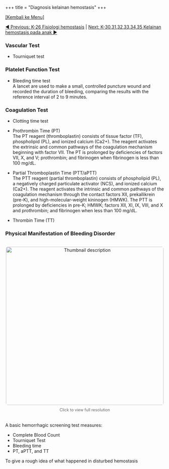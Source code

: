 +++
title = "Diagnosis kelainan hemostasis"
+++

[[Kembali ke Menu]](/HIS/)

[◄ Previous: K-26 Fisiologi hemostasis](/HIS/k26/) | [Next: K-30,31,32,33,34,35 Kelainan hemostasis pada anak ►](/HIS/k30/)

### Vascular Test

- Tourniquet test

### Platelet Function Test

- Bleeding time test </br>
	A lancet are used to make a small, controlled puncture wound and recorded the duration of bleeding, comparing the results with the reference interval of 2 to 9 minutes.

### Coagulation Test

- Clotting time test
- Prothrombin Time (PT) </br>
	 The PT reagent (thromboplastin) consists of tissue factor (TF), phospholipid (PL), and ionized calcium (Ca2+). The reagent activates the extrinsic and common pathways of the coagulation mechanism beginning with factor VII. The PT is prolonged by deficiencies of factors VII, X, and V; prothrombin; and fibrinogen when fibrinogen is less than 100 mg/dL.

- Partial Thromboplastin Time (PTT/aPTT) </br>
	The PTT reagent (partial thromboplastin) consists of phospholipid (PL), a negatively charged particulate activator (NCS), and ionized calcium (Ca2+). The reagent activates the intrinsic and common pathways of the coagulation mechanism through the contact factors XII, prekallikrein (pre-K), and high-molecular-weight kininogen (HMWK). The PTT is prolonged by deficiencies in pre-K; HMWK; factors XII, XI, IX, VIII, and X and prothrombin; and fibrinogen when less than 100 mg/dL.

- Thrombin Time (TT)

### Physical Manifestation of Bleeding Disorder

<div style="text-align: center; margin: 2rem 0;">
  <a href="/images/bleedisordermanifest.webp" target="_blank">
    <img
      src="/images/bleedisordermanifest.webp"
      alt="Thumbnail description"
      style="width: 500px; height: auto; border-radius: 6px;"
    />
  </a>
  <p style="font-size: 0.9em; color: #666; margin-top: 0.5rem;">
    Click to view full resolution
  </p>
</div>

A basic hemorrhagic screening test measures:
- Complete Blood Count
- Tourniquet Test
- Bleeding time
- PT, aPTT, and TT

To give a rough idea of what happened in disturbed hemostasis